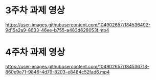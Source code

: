 # 3주차 과제 영상

https://user-images.githubusercontent.com/104902657/184536492-9d15a2a9-8633-46ee-b755-a483d628053f.mp4

# 4주차 과제 영상


https://user-images.githubusercontent.com/104902657/184536718-860e9e71-9846-4d79-8203-e8484c52fad6.mp4



